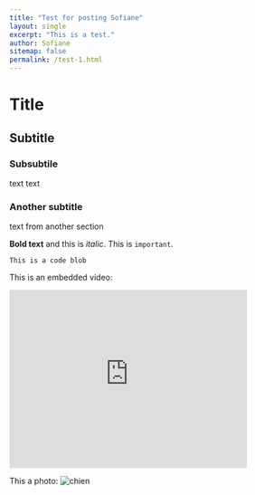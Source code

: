 ```yaml
---
title: "Test for posting Sofiane"
layout: single
excerpt: "This is a test."
author: Sofiane
sitemap: false
permalink: /test-1.html
---
```


# Title
## Subtitle
### Subsubtile
text text

### Another subtitle
text from another section

**Bold text** and this is *italic*. This is `important`. 

```
This is a code blob
```

This is an embedded video:
<iframe width="420" height="315" src="http://www.youtube.com/embed/dQw4w9WgXcQ" frameborder="0" allowfullscreen></iframe>

This a photo:
![chien](http://www.votipets.com/images/chien.jpg)

